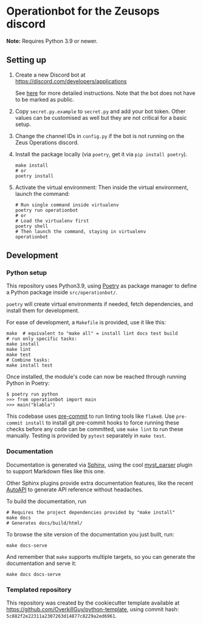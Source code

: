 # Operationbot for the Zeusops discord

**Note:** Requires Python 3.9 or newer.

## Setting up

1. Create a new Discord bot at <https://discord.com/developers/applications>

   See [here](https://discordpy.readthedocs.io/en/latest/discord.html) for more
   detailed instructions. Note that the bot does not have to be marked as
   public.

2. Copy `secret.py.example` to `secret.py` and add your bot token. Other values
   can be customised as well but they are not critical for a basic setup.

3. Change the channel IDs in `config.py` if the bot is not running on the Zeus
   Operations discord.

4. Install the package locally (via `poetry`, get it via `pip install poetry`).

   ```shell
   make install
   # or
   poetry install
   ```

5. Activate the virtual environment:
Then inside the virtual environment, launch the command:

   ```shell
   # Run single command inside virtualenv
   poetry run operationbot
   # or
   # Load the virtualenv first
   poetry shell
   # Then launch the command, staying in virtualenv
   operationbot
   ```

## Development

### Python setup

This repository uses Python3.9, using
[Poetry](https://python-poetry.org) as package manager to define a
Python package inside `src/operationbot/`.

`poetry` will create virtual environments if needed, fetch
dependencies, and install them for development.

For ease of development, a `Makefile` is provided, use it like this:

```shell
make  # equivalent to "make all" = install lint docs test build
# run only specific tasks:
make install
make lint
make test
# Combine tasks:
make install test
```

Once installed, the module's code can now be reached through running
Python in Poetry:

```shell
$ poetry run python
>>> from operationbot import main
>>> main("blabla")
```

This codebase uses [pre-commit](https://pre-commit.com) to run linting
tools like `flake8`. Use `pre-commit install` to install git
pre-commit hooks to force running these checks before any code can be
committed, use `make lint` to run these manually. Testing is provided
by `pytest` separately in `make test`.

### Documentation

Documentation is generated via [Sphinx](https://www.sphinx-doc.org/en/master/),
using the cool [myst_parser](https://myst-parser.readthedocs.io/en/latest/)
plugin to support Markdown files like this one.

Other Sphinx plugins provide extra documentation features, like the recent
[AutoAPI](https://sphinx-autoapi.readthedocs.io/en/latest/index.html) to
generate API reference without headaches.

To build the documentation, run

```shell
# Requires the project dependencies provided by "make install"
make docs
# Generates docs/build/html/
```

To browse the site version of the documentation you just built, run:

```shell
make docs-serve
```

And remember that `make` supports multiple targets, so you can generate the
documentation and serve it:

```shell
make docs docs-serve
```

### Templated repository

This repository was created by the cookiecutter template available at
<https://github.com/OverkillGuy/python-template>, using commit hash: `5c882f2e22311a2307263d14877c8229a2ed6961`.
